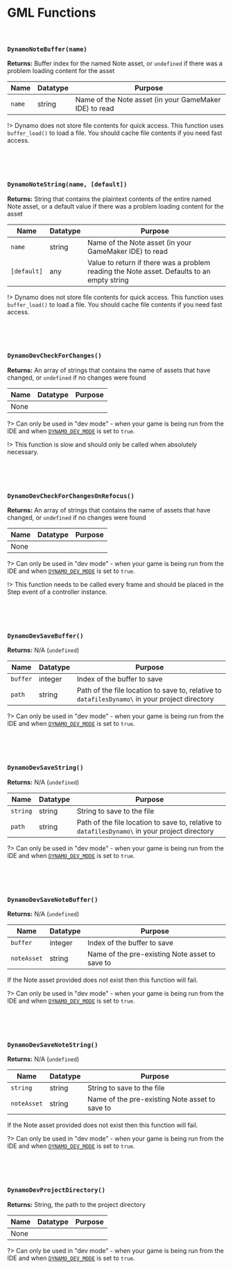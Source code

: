 # GML Functions

&nbsp;

### `DynamoNoteBuffer(name)`

**Returns:** Buffer index for the named Note asset, or `undefined` if there was a problem loading content for the asset

|Name  |Datatype|Purpose                                               |
|------|--------|------------------------------------------------------|
|`name`|string  |Name of the Note asset (in your GameMaker IDE) to read|

!> Dynamo does not store file contents for quick access. This function uses `buffer_load()` to load a file. You should cache file contents if you need fast access.

&nbsp;

&nbsp;

### `DynamoNoteString(name, [default])`

**Returns:** String that contains the plaintext contents of the entire named Note asset, or a default value if there was a problem loading content for the asset

|Name       |Datatype|Purpose                                                                                   |
|-----------|--------|------------------------------------------------------------------------------------------|
|`name`     |string  |Name of the Note asset (in your GameMaker IDE) to read                                    |
|`[default]`|any     |Value to return if there was a problem reading the Note asset. Defaults to an empty string|

!> Dynamo does not store file contents for quick access. This function uses `buffer_load()` to load a file. You should cache file contents if you need fast access.

&nbsp;

&nbsp;

### `DynamoDevCheckForChanges()`

**Returns:** An array of strings that contains the name of assets that have changed, or `undefined` if no changes were found

|Name|Datatype|Purpose|
|----|--------|-------|
|None|        |       |

?> Can only be used in "dev mode" - when your game is being run from the IDE and when [`DYNAMO_DEV_MODE`](configuration) is set to `true`.

!> This function is slow and should only be called when absolutely necessary.

&nbsp;

&nbsp;

### `DynamoDevCheckForChangesOnRefocus()`

**Returns:** An array of strings that contains the name of assets that have changed, or `undefined` if no changes were found

|Name|Datatype|Purpose|
|----|--------|-------|
|None|        |       |

?> Can only be used in "dev mode" - when your game is being run from the IDE and when [`DYNAMO_DEV_MODE`](configuration) is set to `true`.

!> This function needs to be called every frame and should be placed in the Step event of a controller instance.

&nbsp;

&nbsp;

### `DynamoDevSaveBuffer()`

**Returns:** N/A (`undefined`)

|Name    |Datatype|Purpose                                                                                       |
|--------|--------|----------------------------------------------------------------------------------------------|
|`buffer`|integer |Index of the buffer to save                                                                   |
|`path`  |string  |Path of the file location to save to, relative to `datafilesDynamo\` in your project directory|

?> Can only be used in "dev mode" - when your game is being run from the IDE and when [`DYNAMO_DEV_MODE`](configuration) is set to `true`.

&nbsp;

&nbsp;

### `DynamoDevSaveString()`

**Returns:** N/A (`undefined`)

|Name    |Datatype|Purpose                                                                                       |
|--------|--------|----------------------------------------------------------------------------------------------|
|`string`|string  |String to save to the file                                                                    |
|`path`  |string  |Path of the file location to save to, relative to `datafilesDynamo\` in your project directory|

?> Can only be used in "dev mode" - when your game is being run from the IDE and when [`DYNAMO_DEV_MODE`](configuration) is set to `true`.

&nbsp;

&nbsp;

### `DynamoDevSaveNoteBuffer()`

**Returns:** N/A (`undefined`)

|Name       |Datatype|Purpose                                       |
|-----------|--------|----------------------------------------------|
|`buffer`   |integer |Index of the buffer to save                   |
|`noteAsset`|string  |Name of the pre-existing Note asset to save to|

If the Note asset provided does not exist then this function will fail.

?> Can only be used in "dev mode" - when your game is being run from the IDE and when [`DYNAMO_DEV_MODE`](configuration) is set to `true`.

&nbsp;

&nbsp;

### `DynamoDevSaveNoteString()`

**Returns:** N/A (`undefined`)

|Name       |Datatype|Purpose                                       |
|-----------|--------|----------------------------------------------|
|`string`   |string  |String to save to the file                    |
|`noteAsset`|string  |Name of the pre-existing Note asset to save to|

If the Note asset provided does not exist then this function will fail.

?> Can only be used in "dev mode" - when your game is being run from the IDE and when [`DYNAMO_DEV_MODE`](configuration) is set to `true`.

&nbsp;

&nbsp;

### `DynamoDevProjectDirectory()`

**Returns:** String, the path to the project directory

|Name|Datatype|Purpose|
|----|--------|-------|
|None|        |       |

?> Can only be used in "dev mode" - when your game is being run from the IDE and when [`DYNAMO_DEV_MODE`](configuration) is set to `true`.